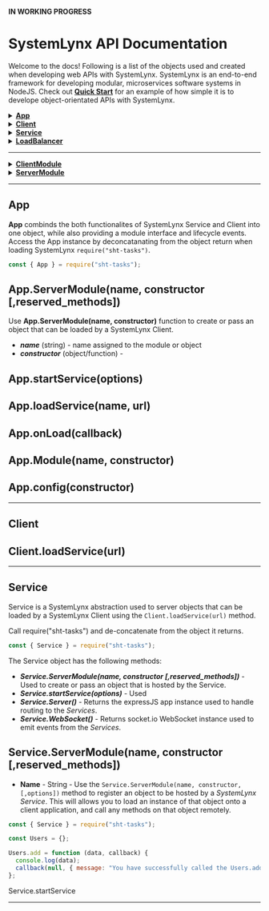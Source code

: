 **IN WORKING PROGRESS**

# SystemLynx API Documentation

Welcome to the docs! Following is a list of the objects used and created when developing web APIs with SystemLynx. SystemLynx is an end-to-end framework for developing modular, microservices software systems in NodeJS. Check out [**Quick Start**](https://github.com/Odion100/SystemLynx#quick-start) for an example of how simple it is to develope object-orientated APIs with SystemLynx.

<details>
   <summary><b><a href="https://github.com/Odion100/SystemLynx/blob/tasksjs2.0/API.md#app">App</a></b></summary>
    
- [**startService(options)**](https://github.com/Odion100/SystemLynx/blob/tasksjs2.0/API.md#appstartserviceoptions) 
- [**loadService(name, url)**](https://github.com/Odion100/SystemLynx/blob/tasksjs2.0/API.md#apploadserviceurl) 
- [**onLoad(callback)**](https://github.com/Odion100/SystemLynx/tasksjs2.0/API.md#apponloadcallback) 
- [**ServerModule(name, constructor [,reserved_methods])**]() 
- [**Module(name, constructor)**](https://github.com/Odion100/SystemLynx/tasksjs2.0/API.md#appmodulename-constructor) 
- [**config(constructor)**](https://github.com/Odion100/SystemLynx/tasksjs2.0/API.md#appconfigconstructor) 
- [**on(event, callback)**]() 
- [**emit(event, payload)**]()

</details>

<details>
   <summary><b><a href="https://github.com/Odion100/SystemLynx/tasksjs2.0/API.md#client">Client</a></b></summary>
    
- [**loadService(url)**]()

</details>

<details>
   <summary><b><a href="https://github.com/Odion100/SystemLynx/tasksjs2.0/API.md#service">Service</a></b></summary>
    
- [**startService(options)**]() 
- [**ServerModule(name, constructor [,options])**]() 
- [**Server()**]() 
- [**WebSocket()**]()

</details>

<details>
   <summary><b><a href="https://github.com/Odion100/SystemLynx/tasksjs2.0/API.md#service">LoadBalancer</a></b></summary>
    
- [**startService(options)**]() 
- [**ServerModule(name, constructor [,options])**]() 
- [**Server()**]() 
- [**WebSocket()**]() 
- [**clones**]()
  - [**register(options)**]()  
  - [**dispatch(event)**]()
  - [**assignDispatch(event)**]()

</details>

---

<details>
   <summary><b><a href="https://github.com/Odion100/SystemLynx/tasksjs2.0/API.md">ClientModule</a></b></summary>
    
- [**[created_method]([args...] [,callback])**]() 
- [**on(name, constructor [,options])**]() 
- [**emit()**]()

</details>

<details>
   <summary><b><a href="https://github.com/Odion100/SystemLynx/tasksjs2.0/API.md">ServerModule</a></b></summary>
    
- [**[created_method]([args...] [,callback])**]() 
- [**on(name, constructor [,options])**]() 
- [**emit()**]()

</details>

---

## App

**App** combinds the both functionalites of SystemLynx Service and Client into one object, while also providing a module interface and lifecycle events. Access the App instance by deconcatanating from the object return when loading SystemLynx `require("sht-tasks")`.

```javascript
const { App } = require("sht-tasks");
```

## App.ServerModule(name, constructor [,reserved_methods])

Use **App.ServerModule(name, constructor)** function to create or pass an object that can be loaded by a SystemLynx Client.

- **_name_** (string) - name assigned to the module or object
- **_constructor_** (object/function) -

## App.startService(options)

## App.loadService(name, url)

## App.onLoad(callback)

## App.Module(name, constructor)

## App.config(constructor)

---

## Client

## Client.loadService(url)

---

## Service

Service is a SystemLynx abstraction used to server objects that can be loaded by a SystemLynx Client using the `Client.loadService(url)` method.

Call require("sht-tasks") and de-concatenate from the object it returns.

```javascript
const { Service } = require("sht-tasks");
```

The Service object has the following methods:

- **_Service.ServerModule(name, constructor [,reserved_methods])_** - Used to create or pass an object that is hosted by the Service.
- **_Service.startService(options)_** - Used
- **_Service.Server()_** - Returns the expressJS app instance used to handle routing to the _Services_.
- **_Service.WebSocket()_** - Returns socket.io WebSocket instance used to emit events from the _Services_.

## Service.ServerModule(name, constructor [,reserved_methods])

- **Name** - String -
  Use the `Service.ServerModule(name, constructor, [,options])` method to register an object to be hosted by a _SystemLynx Service_. This will allows you to load an instance of that object onto a client application, and call any methods on that object remotely.

```javascript
const { Service } = require("sht-tasks");

const Users = {};

Users.add = function (data, callback) {
  console.log(data);
  callback(null, { message: "You have successfully called the Users.add method" });
};
```

Service.startService

---
